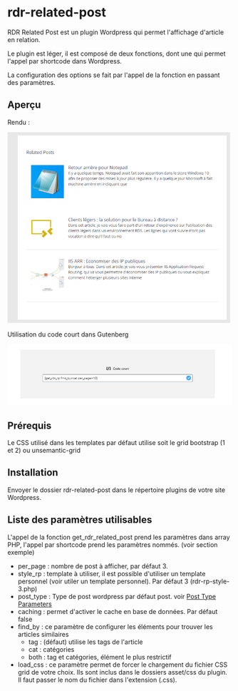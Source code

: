 # rdr-related-post
RDR Related Post est un plugin Wordpress qui permet l'affichage d'article en relation.

Le plugin est léger, il est composé de deux fonctions, dont une qui permet l'appel par shortcode dans Wordpress.

La configuration des options se fait par l'appel de la fonction en passant des paramètres.

## Aperçu
Rendu :

<img src="https://github.com/rdrouche/rdr-related-post/blob/master/screen_1.png" width="500">

Utilisation du code court dans Gutenberg

<img src="https://github.com/rdrouche/rdr-related-post/blob/master/screen_2.png">

## Prérequis

Le CSS utilisé dans les templates par défaut utilise soit le grid bootstrap (1 et 2) ou unsemantic-grid

## Installation

Envoyer le dossier rdr-related-post dans le répertoire plugins de votre site Wordpress.

## Liste des paramètres utilisables

L'appel de la fonction get_rdr_related_post prend les paramètres dans array PHP, l'appel par shortcode prend les paramètres nommés. (voir section exemple)

- per_page : nombre de post à afficher, par défaut 3.
- style_rp : template à utiliser, il est possible d'utiliser un template personnel (voir utiler un template personnel). Par défaut 3 (rdr-rp-style-3.php)
- post_type : Type de post wordpress par défaut post. voir <a href="https://developer.wordpress.org/reference/classes/wp_query/#post-type-parameters" target="_blank">Post Type Parameters</a>
- caching : permet d'activer le cache en base de données. Par défaut false
- find_by : ce paramètre de configurer les éléments pour trouver les articles similaires
    - tag : (défaut) utilise les tags de l'article
    - cat : catégories
    - both : tag et catégories, élément le plus restrictif
- load_css : ce paramètre permet de forcer le chargement du fichier CSS grid de votre choix. Ils sont inclus dans le dossiers asset/css du plugin. Il faut passer le nom du fichier dans l'extension (.css).